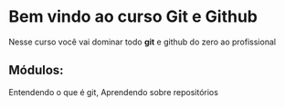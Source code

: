 # Bem vindo ao curso Git e Github
Nesse curso você vai dominar todo **git** e github do zero ao profissional

## Módulos:
Entendendo o que é git, Aprendendo sobre repositórios

